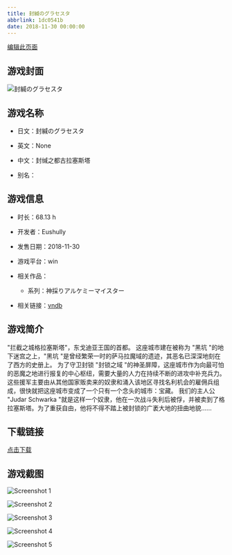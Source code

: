 ```yaml
---
title: 封緘のグラセスタ
abbrlink: 1dc0541b
date: 2018-11-30 00:00:00
---
```

[编辑此页面](https://github.com/ACG-3/ADV3-source/blob/main/source/_posts/games/%E5%B0%81%E7%B7%98%E3%81%AE%E3%82%B0%E3%83%A9%E3%82%BB%E3%82%B9%E3%82%BF.md)

## 游戏封面

![封緘のグラセスタ](https://pan.timero.xyz/d/onedrive/img_lib_001/%E5%B0%81%E7%B7%98%E3%81%AE%E3%82%B0%E3%83%A9%E3%82%BB%E3%82%B9%E3%82%BF_cover.avif)


## 游戏名称

- 日文：封緘のグラセスタ
- 英文：None
- 中文：封缄之都古拉塞斯塔

- 别名：


## 游戏信息

- 时长：68.13 h
- 开发者：Eushully
- 发售日期：2018-11-30
- 游戏平台：win
- 相关作品：
   - 系列：神採りアルケミーマイスター

- 相关链接：[vndb](https://vndb.org/v23199)


## 游戏简介

"拦截之城格拉塞斯塔"，东戈迪亚王国的首都。
这座城市建在被称为 "黑坑 "的地下迷宫之上，"黑坑 "是曾经繁荣一时的萨马拉魔域的遗迹，其恶名已深深地刻在了西方的史册上。
为了守卫封锁 "封锁之域 "的神圣屏障，这座城市作为向最可怕的恶魔之地进行报复的中心枢纽，需要大量的人力在持续不断的进攻中补充兵力。
这些援军主要由从其他国家贩卖来的奴隶和涌入该地区寻找名利机会的雇佣兵组成，很快就把这座城市变成了一个只有一个念头的城市：宝藏。
我们的主人公 "Judar Schwarka "就是这样一个奴隶，他在一次战斗失利后被俘，并被卖到了格拉塞斯塔。为了重获自由，他将不得不踏上被封锁的广袤大地的扭曲地貌......




## 下载链接

[点击下载](https://pan.timero.xyz/onedrive/adv_lib_001/%E5%B0%81%E7%B7%98%E3%81%AE%E3%82%B0%E3%83%A9%E3%82%BB%E3%82%B9%E3%82%BF)


## 游戏截图


![Screenshot 1](https://pan.timero.xyz/d/onedrive/img_lib_001/%E5%B0%81%E7%B7%98%E3%81%AE%E3%82%B0%E3%83%A9%E3%82%BB%E3%82%B9%E3%82%BF_Screenshot_1.avif)

![Screenshot 2](https://pan.timero.xyz/d/onedrive/img_lib_001/%E5%B0%81%E7%B7%98%E3%81%AE%E3%82%B0%E3%83%A9%E3%82%BB%E3%82%B9%E3%82%BF_Screenshot_2.avif)

![Screenshot 3](https://pan.timero.xyz/d/onedrive/img_lib_001/%E5%B0%81%E7%B7%98%E3%81%AE%E3%82%B0%E3%83%A9%E3%82%BB%E3%82%B9%E3%82%BF_Screenshot_3.avif)

![Screenshot 4](https://pan.timero.xyz/d/onedrive/img_lib_001/%E5%B0%81%E7%B7%98%E3%81%AE%E3%82%B0%E3%83%A9%E3%82%BB%E3%82%B9%E3%82%BF_Screenshot_4.avif)

![Screenshot 5](https://pan.timero.xyz/d/onedrive/img_lib_001/%E5%B0%81%E7%B7%98%E3%81%AE%E3%82%B0%E3%83%A9%E3%82%BB%E3%82%B9%E3%82%BF_Screenshot_5.avif)

